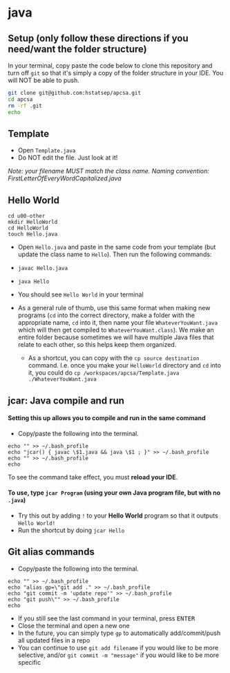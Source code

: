# java

## Setup (only follow these directions if you need/want the folder structure)
In your terminal, copy paste the code below to clone this repository and turn off `git` so that it's simply a copy of the folder structure in your IDE. You will NOT be able to push.
```bash
git clone git@github.com:hstatsep/apcsa.git
cd apcsa
rm -rf .git
echo

```

## Template

* Open `Template.java`
* Do NOT edit the file. Just look at it!

_Note: your filename MUST match the class name._
_Naming convention: FirstLetterOfEveryWordCapitalized.java_

## Hello World
```
cd u00-other
mkdir HelloWorld
cd HelloWorld
touch Hello.java
```
* Open `Hello.java` and paste in the same code from your template (but update the class name to `Hello`). Then run the following commands:
* `javac Hello.java`
* `java Hello`
* You should see `Hello World` in your terminal

* As a general rule of thumb, use this same format when making new programs (`cd` into the correct directory, make a folder with the appropriate name, `cd` into it, then name your file `WhateverYouWant.java` which will then get compiled to `WhateverYouWant.class`). We make an entire folder because sometimes we will have multiple Java files that relate to each other, so this helps keep them organized.
  * As a shortcut, you can copy with the `cp source destination` command. I.e. once you make your `HelloWorld` directory and `cd` into it, you could do `cp /workspaces/apcsa/Template.java ./WhateverYouWant.java`

## jcar: Java compile and run
#### Setting this up allows you to compile and run in the same command
* Copy/paste the following into the terminal.
```
echo "" >> ~/.bash_profile
echo "jcar() { javac \$1.java && java \$1 ; }" >> ~/.bash_profile
echo "" >> ~/.bash_profile
echo

```

To see the command take effect, you must **reload your IDE**.
#### To use, type `jcar Program` (using your own Java program file, but with no `.java`)
* Try this out by adding `!` to your **Hello World** program so that it outputs `Hello World!`
* Run the shortcut by doing `jcar Hello`

## Git alias commands
* Copy/paste the following into the terminal.
```
echo "" >> ~/.bash_profile
echo "alias gp=\"git add ." >> ~/.bash_profile
echo "git commit -m 'update repo'" >> ~/.bash_profile
echo "git push\"" >> ~/.bash_profile
echo

```
* If you still see the last command in your terminal, press <kbd>ENTER</kbd>
* Close the terminal and open a new one
* In the future, you can simply type `gp` to automatically add/commit/push all updated files in a repo
* You can continue to use `git add filename` if you would like to be more selective, and/or `git commit -m "message"` if you would like to be more specific
